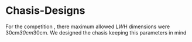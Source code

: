 # Chasis-Designs
For the competition , there maximum allowed L*W*H dimensions were 30cm*30cm*30cm. 
We designed the chasis keeping this parameters in mind
